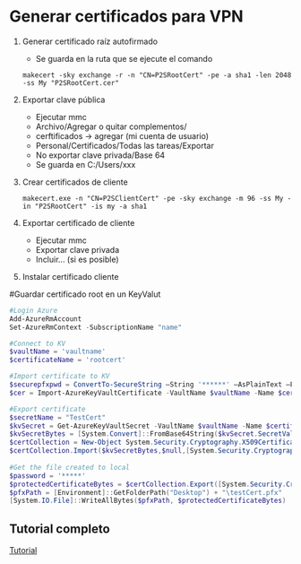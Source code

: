 # Generar certificados para VPN

1. Generar certificado raíz autofirmado
    - Se guarda en la ruta que se ejecute el comando
    
    `makecert -sky exchange -r -n "CN=P2SRootCert" -pe -a sha1 -len 2048 -ss My "P2SRootCert.cer"`
  
2. Exportar clave pública
   - Ejecutar mmc
   - Archivo/Agregar o quitar complementos/
   - cerftificados -> agregar (mi cuenta de usuario)
   - Personal/Certificados/Todas las tareas/Exportar
   - No exportar clave privada/Base 64
   - Se guarda en C:/Users/xxx
   
3. Crear certificados de cliente

    `makecert.exe -n "CN=P2SClientCert" -pe -sky exchange -m 96 -ss My -in "P2SRootCert" -is my -a sha1`
  
4. Exportar certificado de cliente
    - Ejecutar mmc
    - Exportar clave privada
    - Incluir... (si es posible)
  
5. Instalar certificado cliente

#Guardar certificado root en un KeyValut

```powershell
#Login Azure
Add-AzureRmAccount
Set-AzureRmContext -SubscriptionName "name"

#Connect to KV
$vaultName = 'vaultname'
$certificateName = 'rootcert'

#Import certificate to KV
$securepfxpwd = ConvertTo-SecureString –String '******' –AsPlainText –Force
$cer = Import-AzureKeyVaultCertificate -VaultName $vaultName -Name $certificateName -FilePath 'c:\rootcert.pfx' -Password $securepfxpwd

#Export certificate
$secretName = "TestCert"
$kvSecret = Get-AzureKeyVaultSecret -VaultName $vaultName -Name $certificateName
$kvSecretBytes = [System.Convert]::FromBase64String($kvSecret.SecretValueText)
$certCollection = New-Object System.Security.Cryptography.X509Certificates.X509Certificate2Collection
$certCollection.Import($kvSecretBytes,$null,[System.Security.Cryptography.X509Certificates.X509KeyStorageFlags]::Exportable)
 
#Get the file created to local
$password = '*****'
$protectedCertificateBytes = $certCollection.Export([System.Security.Cryptography.X509Certificates.X509ContentType]::Pkcs12, $password)
$pfxPath = [Environment]::GetFolderPath("Desktop") + "\testCert.pfx"
[System.IO.File]::WriteAllBytes($pfxPath, $protectedCertificateBytes)

```

## Tutorial completo 
[Tutorial](https://docs.microsoft.com/es-es/azure/vpn-gateway/vpn-gateway-howto-point-to-site-resource-manager-portal#a-namegeneratecertaparte-6-generación-de-certificados)
